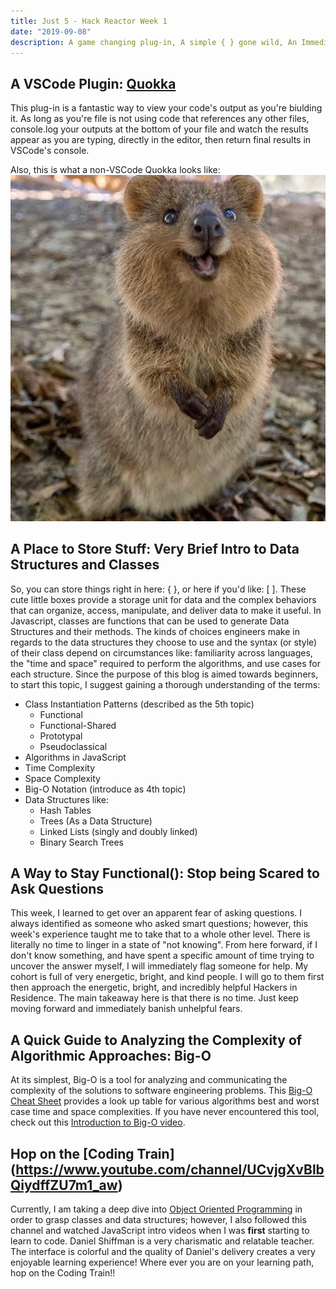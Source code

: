 ```yaml
---
title: Just 5 - Hack Reactor Week 1
date: "2019-09-08"
description: A game changing plug-in, A simple { } gone wild, An Immediatly Invoked Fear Exterminated, A Big O intro, A Channel You Should Follow
---
```


## A VSCode Plugin: [Quokka](https://marketplace.visualstudio.com/items?itemName=WallabyJs.quokka-vscode)

This plug-in is a fantastic way to view your code's output as you're biulding it. As long as you're file is not using code that references any other files, console.log your outputs at the bottom of your file and watch the results appear as you are typing, directly in the editor, then return final results in VSCode's console.

Also, this is what a non-VSCode Quokka looks like:
![Quokka](Quokka.jpeg)

## A Place to Store Stuff: Very Brief Intro to Data Structures and Classes
So, you can store things right in here: { }, or here if you'd like: [ ]. These cute little boxes provide a storage unit for data and the complex behaviors that can organize, access, manipulate, and deliver data to make it useful. In Javascript, classes are functions that can be used to generate Data Structures and their methods. The kinds of choices engineers make in regards to the data structures they choose to use and the syntax (or style) of their class depend on circumstances like: familiarity across languages, the "time and space" required to perform the algorithms, and use cases for each structure. Since the purpose of this blog is aimed towards beginners, to start this topic, I suggest gaining a thorough understanding of the terms:
  * Class Instantiation Patterns (described as the 5th topic)
    * Functional
    * Functional-Shared
    * Prototypal
    * Pseudoclassical
  * Algorithms in JavaScript 
  * Time Complexity
  * Space Complexity
  * Big-O Notation (introduce as 4th topic)
  * Data Structures like: 
    * Hash Tables
    * Trees (As a Data Structure)
    * Linked Lists (singly and doubly linked)
    * Binary Search Trees

## A Way to Stay Functional(): Stop being Scared to Ask Questions
This week, I learned to get over an apparent fear of asking questions. I always identified as someone who asked smart questions; however, this week's experience taught me to take that to a whole other level. There is literally no time to linger in a state of "not knowing". From here forward, if I don't know something, and have spent a specific amount of time trying to uncover the answer myself, I will immediately flag someone for help. My cohort is full of very energetic, bright, and kind people. I will go to them first then approach the energetic, bright, and incredibly helpful Hackers in Residence. The main takeaway here is that there is no time. Just keep moving forward and immediately banish unhelpful fears.

## A Quick Guide to Analyzing the Complexity of Algorithmic Approaches: Big-O
At its simplest, Big-O is a tool for analyzing and communicating the complexity of the solutions to software engineering problems. This [Big-O Cheat Sheet](https://www.bigocheatsheet.com/) provides a look up table for various algorithms best and worst case time and space complexities. If you have never encountered this tool, check out this [Introduction to Big-O video](https://www.youtube.com/watch?v=D6xkbGLQesk).

## Hop on the [Coding Train] (https://www.youtube.com/channel/UCvjgXvBlbQiydffZU7m1_aw)
Currently, I am taking a deep dive into [Object Oriented Programming](https://www.youtube.com/playlist?list=PLRqwX-V7Uu6bb7z2IJaTlzwzIg_5yvL4i) in order to grasp classes and data structures; however, I also followed this channel and watched JavaScript intro videos when I was **first** starting to learn to code. Daniel Shiffman is a very charismatic and relatable teacher. The interface is colorful and the quality of Daniel's delivery creates a very enjoyable learning experience! Where ever you are on your learning path, hop on the Coding Train!!


